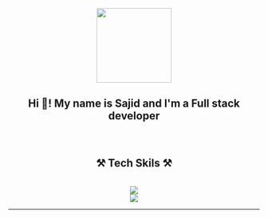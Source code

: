 <div align="center">
  <img height="150" src="https://www.captainvee.com/img/profile-img.gif" />
</div>

###
<div align="center">
<h2 align="center">Hi 👋! My name is Sajid and I'm a Full stack developer</h2>
</div>

###
<br/>
<div align="center">
  <h2 align="center">⚒️ Tech Skils ⚒️</h2>
    <br/>
    <img src="https://skillicons.dev/icons?i=nodejs,github,python,javascript,typescript,express,firebase,mongodb,c,java" /><br>
    <img src="https://skillicons.dev/icons?i=react,r,bootstrap,mui,mysql,flask,html,css,vscode,figma,git" />
</div>
 <hr/>
 
<br clear="both">
